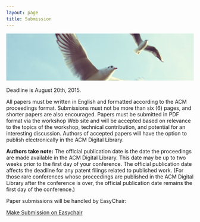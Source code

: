 ```yaml
---
layout: page
title: Submission
---
```


![Flying Gulls](/public/img/flying-gulls.jpg)

<div class="message">
    Deadline is August 20th, 2015.
</div>

All papers must be written in English and formatted according to the ACM proceedings format. Submissions must not be more than six (6) pages, and shorter papers are also encouraged. Papers must be submitted in PDF format via the workshop Web site and will be accepted based on relevance to the topics of the workshop, technical contribution, and potential for an interesting discussion. Authors of accepted papers will have the option to publish electronically in the ACM Digital Library.

<strong>Authors take note:</strong> The official publication date is the date the proceedings are made available in the ACM Digital Library. This date may be up to two weeks prior to the first day of your conference. The official publication date affects the deadline for any patent filings related to published work. (For those rare conferences whose proceedings are published in the ACM Digital Library after the conference is over, the official publication date remains the first day of the conference.)

Paper submissions will be handled by EasyChair:

<a class="button" href="https://easychair.org/conferences/?conf=scrum2015">Make Submission on Easychair</a>
